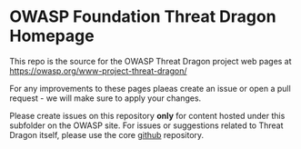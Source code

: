 # OWASP Foundation Threat Dragon Homepage

This repo is the source for the OWASP Threat Dragon project web pages at https://owasp.org/www-project-threat-dragon/

For any improvements to these pages plaeas create an issue or open a pull request - we will make sure to apply your changes.

Please create issues on this repository **only** for content hosted under this subfolder on the OWASP site.
For issues or suggestions related to Threat Dragon itself, please use the core
[github](https://github.com/OWASP/threat-dragon-core) repository.
